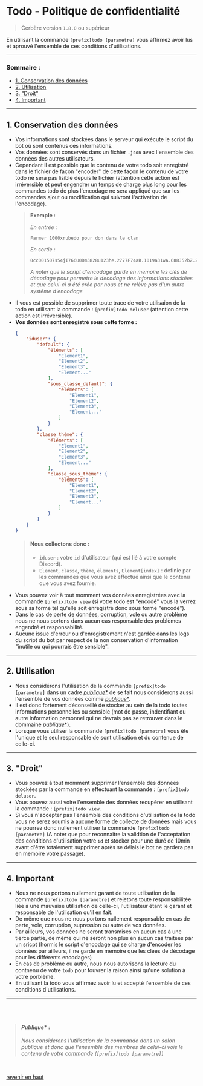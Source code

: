 # Todo - Politique de confidentialité
> Cerbère version `1.8.0` ou supérieur

En utilisant la commande `[prefix]todo [parametre]` vous affirmez avoir lus et aprouvé l'ensemble de ces conditions d'utilisations.

***
### Sommaire :
  - [1. Conservation des données](#1-conservation-des-données)
  - [2. Utilisation](#2-utilisation)
  - [3. "Droit"](#3-droit)
  - [4. Important](#4-important)
***

## 1. Conservation des données

- Vos informations sont stockées dans le serveur qui exécute le script du bot où sont contenus ces informations.
- Vos données sont conservés dans un fichier `.json` avec l'ensemble des données des autres utilisateurs.
- Cependant il est possible que le contenu de votre todo soit enregistré dans le fichier de façon "encoder" de cette façon le contenu de votre todo ne sera pas lisible depuis le fichier (attention cette action est irréversible et peut engendrer un temps de charge plus long pour les commandes todo de plus l'encodage ne sera appliqué que sur les commandes ajout ou modification qui suivront l'activation de l'encodage).
    >__Exemple :__
    >
    >*En entrée :*
    >```fix
    >Farmer 1000xrubedo pour don dans le clan
    >```
    >*En sortie :*
    >```fix
    >0cc001507s54jI766U0Dm3828u123he.2777F74aB.1019a31wA.688J52bZ.229r15IY.3425J101rE.4777u97Wv.2477v70PH.2015j77qR.2015j77qR.2015j77qR.125E19fz.688J52bZ.2718u104pm.364w19aa.4109v64Iy.404Q20aV.30h9dL.4777u97Wv.565T41Wq.30h9dL.2718u104pm.688J52bZ.4777u97Wv.404Q20aV.30h9dL.4114Q64QG.4777u97Wv.404Q20aV.1019a31wA.4114Q64QG.12U4Ug.4777u97Wv.896P0ZQ.4109v64Iy.4777u97Wv.921x0Sq.896P0ZQ.1019a31wA.4114Q64QG
    >```
    >*A noter que le script d'encodage garde en memoire les clés de décodage pour permetre le decodage des informations stockées et que celui-ci a été crée par nous et ne relève pas d'un autre système d'encodage*
- Il vous est possible de supprimer toute trace de votre utilisaion de la todo en utilisant la commande : `[prefix]todo deluser` (attention cette action est irréversible).
- __Vos données sont enregistré sous cette forme :__
    ```json
    {
        "iduser": {
            "default": {
                "éléments": [
                    "Element1",
                    "Element2",
                    "Element3",
                    "Element..."
                ],
                "sous_classe_default": {
                    "éléments": [
                        "Element1",
                        "Element2",
                        "Element3",
                        "Element..."
                    ]
                }
            },
            "classe_thème": {
                "éléments": [
                    "Element1",
                    "Element2",
                    "Element3",
                    "Element..."
                ],
                "classe_sous_thème": {
                    "éléments": [
                        "Element1",
                        "Element2",
                        "Element3",
                        "Element..."
                    ]
                }
            }
        }
    }
    ```
    >#### __Nous collectons donc :__ 
    >* `iduser` : votre `id` d'utilisateur (qui est lié à votre compte Discord).
    >* `Element`, `classe`, `thème`, `élements`, `Element[index]` : definie par les commandes que vous avez effectué ainsi que le contenu que vous avez fournie.
- Vous pouvez voir à tout momment vos données enregistrées avec la commande `[prefix]todo view` (si votre todo est "encodé" vous la verrez sous sa forme tel qu'elle soit enregistré donc sous forme "encodé").
- Dans le cas de perte de données, corruption, vole ou autre problème nous ne nous portons dans aucun cas responsable des problèmes engendré et responsabilité.
- Aucune issue d'erreur ou d'enregistrement n'est gardée dans les logs du script du bot par respect de la non conservation d'information "inutile ou qui pourrais être sensible".
***
## 2. Utilisation

- Nous considérons l'utilisation de la commande `[prefix]todo [parametre]` dans un cadre [*publique**](#publique-) de se fait nous considerons aussi l'ensemble de vos données comme [*publique**](#publique-).
- Il est donc fortement déconseillé de stocker au sein de la todo toutes informations personnelles ou sensible (mot de passe, indentifiant ou autre information personnel qui ne devrais pas se retrouver dans le dommaine [*publique**](#publique-)).
- Lorsque vous utiliser la commande `[prefix]todo [parmetre]` vous ête l'unique et le seul responsable de sont utilisation et du contenue de celle-ci.
***
## 3. "Droit"

- Vous pouvez à tout momment supprimer l'ensemble des données stockées par la commande en effectuant la commande : `[prefix]todo deluser`.
- Vous pouvez aussi voire l'ensemble des données recupérer en utilisant la commande : `[prefix]todo view`.
- Si vous n'accepter pas l'ensemble des conditions d'utilisation de la todo vous ne serez soumis à aucune forme de collecte de données mais vous ne pourrez donc nullement utiliser la commande `[prefix]todo [parametre]` (A noter que pour reconnaitre la validtion de l'acceptation des conditions d'utilisation votre `id` et stocker pour une duré de 10min avant d'être totalement supprimer après se délais le bot ne gardera pas en memoire votre passage).
***
## 4. Important

- Nous ne nous portons nullement garant de toute utilisation de la commande `[prefix]todo [parametre]` et rejetons toute responsabilitée liée à une mauvaise utilisation de celle-ci, l'utilisateur étant le garant et responsable de l'utilisation qu'il en fait.
- De même que nous ne nous portons nullement responsable en cas de perte, vole, corruption, supression ou autre de vos données.
- Par ailleurs, vos données ne seront transmises en aucun cas à une tierce partie, de même qui ne seront non plus en aucun cas traitées par un sricpt (hormis le script d'encodage qui se charge d'encoder les données par ailleurs, il ne garde en memoire que les clées de décodage pour les différents encodages)
- En cas de problème ou autre, nous nous autorisons la lecture du contnenu de votre `todo` pour touvrer la raison ainsi qu'une solution à votre porblème.
- En utilisant la todo vous affirmez avoir lu et accepté l'ensemble de ces conditions d'utilisations.
***

<br>
<br>

> #### *Publique** : 
>*Nous considerons l'utilisation de la commande dans un salon publique et donc que l'ensemble des membres de celui-ci vois le contenu de votre commande (`[prefix]todo [parametre]`)*

<br>

[revenir en haut](#todo---condition-dutilisation)
